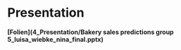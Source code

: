 # Presentation

**[Folien](4_Presentation/Bakery sales predictions group 5_luisa_wiebke_nina_final.pptx)**
